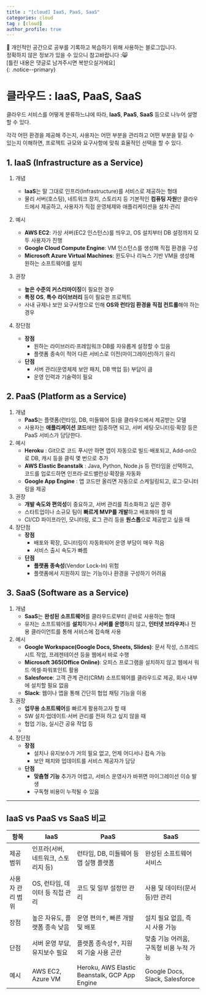 ```yaml
---
title : "[cloud] IaaS, PaaS, SaaS"
categories: cloud
tag : [cloud]
author_profile: true
---
```


📌 개인적인 공간으로 공부를 기록하고 복습하기 위해 사용하는 블로그입니다. <br>
정확하지 않은 정보가 있을 수 있으니 참고바랍니다 :😸 <br>
[틀린 내용은 댓글로 남겨주시면 복받으실거에요]  
{: .notice--primary}

# 클라우드 : IaaS, PaaS, SaaS

클라우드 서비스를 어떻게 분류하느냐에 따라, **IaaS**, **PaaS**, **SaaS** 등으로 나누어 설명할 수 있다. 

각각 어떤 환경을 제공해 주는지, 사용자는 어떤 부분을 관리하고 어떤 부분을 맡길 수 있는지 이해하면, 프로젝트 규모와 요구사항에 맞춰 효율적인 선택을 할 수 있다.

## 1. IaaS (Infrastructure as a Service)

1. 개념
    - **IaaS**는 말 그대로 인프라(Infrastructure)를 서비스로 제공하는 형태
    - 물리 서버(호스팅), 네트워크 장치, 스토리지 등 기본적인 **컴퓨팅 자원**만 클라우드에서 제공하고, 사용자가 직접 운영체제와 애플리케이션을 설치·관리
2. 예시
    - **AWS EC2**: 가상 서버(EC2 인스턴스)를 띄우고, OS 설치부터 DB 설정까지 모두 사용자가 진행
    - **Google Cloud Compute Engine**: VM 인스턴스를 생성해 직접 환경을 구성
    - **Microsoft Azure Virtual Machines**: 윈도우나 리눅스 기반 VM을 생성해 원하는 소프트웨어를 설치
3. 권장
    - **높은 수준의 커스터마이징**이 필요한 경우
    - **특정 OS**, **특수 라이브러리** 등이 필요한 프로젝트
    - 사내 규제나 보안 요구사항으로 인해 **OS와 런타임 환경을 직접 컨트롤**해야 하는 경우

1. 장단점
    - **장점**
        - 원하는 라이브러리·프레임워크·DB를 자유롭게 설정할 수 있음
        - 플랫폼 종속이 적어 다른 서비스로 이전(마이그레이션)하기 유리
    - **단점**
        - 서버 관리(운영체제 보안 패치, DB 백업 등) 부담이 큼
        - 운영 인력과 기술력이 필요

## 2. PaaS (Platform as a Service)

1. 개념
    - **PaaS**는 플랫폼(런타임, DB, 미들웨어 등)을 클라우드에서 제공받는 모델
    - 사용자는 **애플리케이션 코드**에만 집중하면 되고, 서버 세팅·모니터링·확장 등은 PaaS 서비스가 담당한다.
2. 예시
    - **Heroku** : Git으로 코드 푸시만 하면 앱이 자동으로 빌드·배포되고, Add-on으로 DB, 캐시 등을 클릭 몇 번으로 추가
    - **AWS Elastic Beanstalk** : Java, Python, Node.js 등 런타임을 선택하고, 코드를 업로드하면 인프라·로드밸런싱·확장을 자동화
    - **Google App Engine** : 앱 코드만 올리면 자동으로 스케일링되고, 로그·모니터링을 제공
3. 권장
    - **개발 속도와 편의성**이 중요하고, 서버 관리를 최소화하고 싶은 경우
    - 스타트업이나 소규모 팀이 **빠르게 MVP를 개발**하고 배포해야 할 때
    - CI/CD 파이프라인, 모니터링, 로그 관리 등을 **원스톱**으로 제공받고 싶을 때
4. 장단점
    - **장점**
        - 배포와 확장, 모니터링이 자동화되어 운영 부담이 매우 적음
        - 서비스 출시 속도가 빠름
    - **단점**
        - **플랫폼 종속성**(Vendor Lock-In) 위험
        - 플랫폼에서 지원하지 않는 기능이나 환경을 구성하기 어려움

## 3. SaaS (Software as a Service)

1. 개념
    - **SaaS**는 **완성된 소프트웨어**를 클라우드로부터 곧바로 사용하는 형태
    - 유저는 소프트웨어를 **설치**하거나 **서버를 운영**하지 않고, **인터넷 브라우저**나 전용 클라이언트를 통해 서비스에 접속해 사용
2. 예시
    - **Google Workspace(Google Docs, Sheets, Slides)**: 문서 작성, 스프레드시트 작업, 프레젠테이션 등을 웹에서 바로 수행
    - **Microsoft 365(Office Online)**: 오피스 프로그램을 설치하지 않고 웹에서 워드·엑셀·파워포인트 활용
    - **Salesforce**: 고객 관계 관리(CRM) 소프트웨어를 클라우드로 제공, 회사 내부에 설치할 필요 없음
    - **Slack**: 웹이나 앱을 통해 간단히 협업 채팅 기능을 이용
3. 권장
    - **업무용 소프트웨어**를 빠르게 활용하고자 할 때
    - SW 설치·업데이트·서버 관리를 전혀 하고 싶지 않을 때
    - 협업 기능, 실시간 공유 작업 등
    - 
4. 장단점
    - **장점**
        - 설치나 유지보수가 거의 필요 없고, 언제 어디서나 접속 가능
        - 보안 패치와 업데이트를 서비스 제공자가 담당
    - **단점**
        - **맞춤형 기능** 추가가 어렵고, 서비스 운영사가 바뀌면 마이그레이션 이슈 발생
        - 구독형 비용이 누적될 수 있음

---

## IaaS vs PaaS vs SaaS 비교

| 항목 | **IaaS** | **PaaS** | **SaaS** |
| --- | --- | --- | --- |
| 제공 범위 | 인프라(서버, 네트워크, 스토리지 등) | 런타임, DB, 미들웨어 등 앱 실행 플랫폼 | 완성된 소프트웨어 서비스 |
| 사용자 관리 범위 | OS, 런타임, 데이터 등 직접 관리 | 코드 및 일부 설정만 관리 | 사용 및 데이터(문서 등)만 관리 |
| 장점 | 높은 자유도, 플랫폼 종속 낮음 | 운영 편의↑, 빠른 개발 및 배포 | 설치 필요 없음, 즉시 사용 가능 |
| 단점 | 서버 운영 부담, 유지보수 필요 | 플랫폼 종속성↑, 지원 외 기술 사용 곤란 | 맞춤 기능 어려움, 구독형 비용 누적 가능 |
| 예시 | AWS EC2, Azure VM | Heroku, AWS Elastic Beanstalk, GCP App Engine | Google Docs, Slack, Salesforce |

<br><br><br><br>